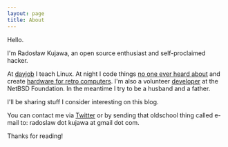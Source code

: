 ```yaml
---
layout: page
title: About
---
```


Hello.

I'm Radosław Kujawa, an open source enthusiast and self-proclaimed hacker. 

At [dayjob](http://osec.pl/) I teach Linux. At night I code things [no one ever heard about](http://github.com/rkujawa) and create [hardware for retro computers](http://sakura-it.pl). I'm also a volunteer [developer](http://wiki.netbsd.org/users/rkujawa) at the NetBSD Foundation. In the meantime I try to be a husband and a father.

I'll be sharing stuff I consider interesting on this blog.

You can contact me via [Twitter](http://twitter.com/RadoslawKujawa) or by sending that oldschool thing called e-mail to: radoslaw dot kujawa at gmail dot com.

Thanks for reading!

